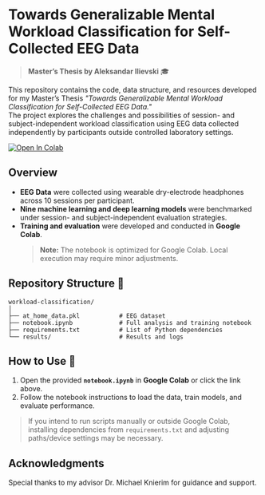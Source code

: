 
# Towards Generalizable Mental Workload Classification for Self-Collected EEG Data

> **Master’s Thesis by Aleksandar Ilievski** 🎓

This repository contains the code, data structure, and resources developed for my Master’s Thesis *"Towards Generalizable Mental Workload Classification for Self-Collected EEG Data."*  
The project explores the challenges and possibilities of session- and subject-independent workload classification using EEG data collected independently by participants outside controlled laboratory settings.

[![Open In Colab](https://colab.research.google.com/assets/colab-badge.svg)](https://drive.google.com/file/d/1LZMl9t2vB1sM2XhFzEstHbF8In2g4nS3/view?usp=share_link)

## Overview

- **EEG Data** were collected using wearable dry-electrode headphones across 10 sessions per participant.
- **Nine machine learning and deep learning models** were benchmarked under session- and subject-independent evaluation strategies.
- **Training and evaluation** were developed and conducted in **Google Colab**.  
  > **Note:** The notebook is optimized for Google Colab. Local execution may require minor adjustments.

## Repository Structure 📁

```
workload-classification/
│
├── at_home_data.pkl           # EEG dataset
├── notebook.ipynb             # Full analysis and training notebook
├── requirements.txt           # List of Python dependencies
└── results/                   # Results and logs
```

## How to Use 🚀

1. Open the provided **`notebook.ipynb`** in **Google Colab** or click the link above.
2. Follow the notebook instructions to load the data, train models, and evaluate performance.

> If you intend to run scripts manually or outside Google Colab, installing dependencies from `requirements.txt` and adjusting paths/device settings may be necessary.

## Acknowledgments

Special thanks to my advisor Dr. Michael Knierim for guidance and support.
